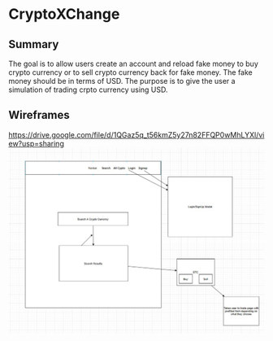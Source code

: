 # CryptoXChange

## Summary

The goal is to allow users create an account and reload fake money to buy crypto currency or to sell crypto currency back for fake money. The fake money should be in terms of USD. The purpose is to give the user a simulation of trading crpto currency using USD.

## Wireframes

https://drive.google.com/file/d/1QGaz5q_t56kmZ5y27n82FFQP0wMhLYXl/view?usp=sharing
<img src="https://github.com/JasonOuyang8000/Crypto-Exchange-Backend/blob/master/wireframes/Homepage.JPG">
